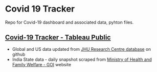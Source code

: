 # Covid 19 Tracker
Repo for Covid-19 dashboard and associated data, pyhton files.

## [Covid-19 Tracker - Tableau Public](https://public.tableau.com/views/Covid-19Tracker_15854107699190/GlobalView?:useGuest=true&:display_count=y&:origin=viz_share_link)

- Global and US data updated from [JHU Research Centre database](https://github.com/CSSEGISandData/COVID-19) on github
- India State data - daily snapshot scraped from [Ministry of Health and Family Welfare - GOI](https://www.mohfw.gov.in/) website
